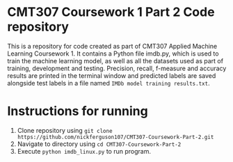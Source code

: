 # CMT307 Coursework 1 Part 2 Code repository
This is a repository for code created as part of CMT307 Applied Machine Learning Coursework 1. It contains a Python file imdb.py, which is used to train the machine learning model, as well as all the datasets used as part of training, development and testing. Precision, recall, f-measure and accuracy results are printed in the terminal window and predicted labels are saved alongside test labels in a file named `IMDb model training results.txt`.

# Instructions for running
1. Clone repository using `git clone https://github.com/nickferguson107/CMT307-Coursework-Part-2.git`
2. Navigate to directory using `cd CMT307-Coursework-Part-2` 
3. Execute `python imdb_linux.py` to run program.
